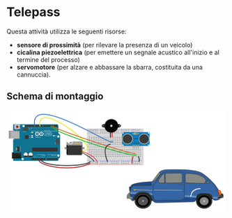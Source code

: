 # Telepass

Questa attività utilizza le seguenti risorse:

* **sensore di prossimità** (per rilevare la presenza di un veicolo)
* **cicalina piezoelettrica** (per emettere un segnale acustico all'inizio e al termine del processo)
* **servomotore** (per alzare e abbassare la sbarra, costituita da una cannuccia).

## Schema di montaggio

![Schema di montaggio](telepass-schema-montaggio.svg)
